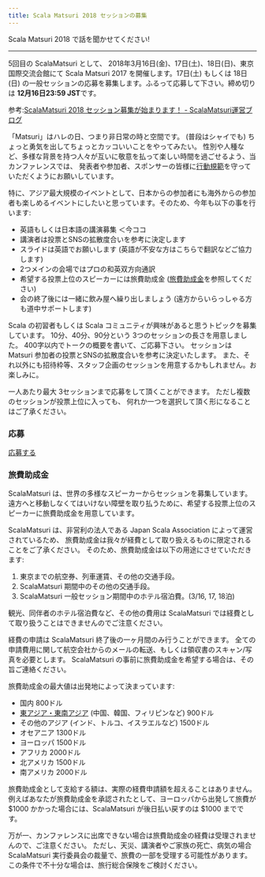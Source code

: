 ```yaml
---
title: Scala Matsuri 2018 セッションの募集
---
```


Scala Matsuri 2018 で話を聞かせてください!

----

5回目の ScalaMatsuri として、 2018年3月16日(金)、17日(土)、18日(日)、東京国際交流会館にて Scala Matsuri 2017
を開催します。17日(土) もしくは 18日(日) の一般セッションの応募を募集します。ふるって応募して下さい。締め切りは **12月16日23:59 JST**です。

参考:[ScalaMatsuri 2018 セッション募集が始まります！ \- ScalaMatsuri運営ブログ](http://blog.scalamatsuri.org/entry/2018/CFP)

「Matsuri」はハレの日、つまり非日常の時と空間です。
(普段はシャイでも) ちょっと勇気を出してちょっとカッコいいことをやってみたい。
性別や人種など、多様な背景を持つ人々が互いに敬意を払って楽しい時間を過ごせるよう、当カンファレンスでは、
発表者や参加者、スポンサーの皆様に[行動規範](/ja/code-of-conduct)を守っていただくようにお願いしています。

特に、アジア最大規模のイベントとして、日本からの参加者にも海外からの参加者も楽しめるイベントにしたいと思っています。そのため、今年も以下の事を行います:

- 英語もしくは日本語の講演募集 ＜今ココ
- 講演者は投票とSNSの拡散度合いを参考に決定します
- スライドは英語でお願いします (英語が不安な方はこちらで翻訳などご協力します)
- 2つメインの会場ではプロの和英双方向通訳
- 希望する投票上位のスピーカーには旅費助成金 ([旅費助成金](/ja/cfp/#旅費助成金)を参照してください)
- 会の終了後には一緒に飲み屋へ繰り出しましょう (遠方からいらっしゃる方も道中サポートします)

Scala の初習者もしくは Scala コミュニティが興味があると思うトピックを募集しています。
10分、40分、90分という 3つのセッションの長さを用意しました。
400字以内でトークの概要を書いて、ご応募下さい。
セッションは Matsuri 参加者の投票とSNSの拡散度合いを参考に決定いたします。
また、それ以外にも招待枠等、スタッフ企画のセッションを用意するかもしれません。お楽しみに。

一人あたり最大 3セッションまで応募をして頂くことができます。
ただし複数のセッションが投票上位に入っても、
何れか一つを選択して頂く形になることはご了承ください。

### 応募

<a href="https://docs.google.com/forms/d/e/1FAIpQLSfaKu1eowFu90K-mhM281-0KKvfHIsjXi3BiNSPODRxiOVhdg/viewform" class="btn btn-primary">応募する</a>

### 旅費助成金

ScalaMatsuri は、世界の多様なスピーカーからセッションを募集しています。遠方へと移動しなくてはいけない障壁を取り払うために、希望する投票上位のスピーカーに旅費助成金を用意しています。

ScalaMatsuri は、非営利の法人である Japan Scala Association によって運営されているため、 旅費助成金は我々が経費として取り扱えるものに限定されることをご了承ください。 そのため、旅費助成金は以下の用途にさせていただきます:

1. 東京までの航空券、列車運賃、その他の交通手段。
2. ScalaMatsuri 期間中のその他の交通手段。
3. ScalaMatsuri 一般セッション期間中のホテル宿泊費。(3/16, 17, 18泊)

観光、同伴者のホテル宿泊費など、その他の費用は ScalaMatsuri では経費として取り扱うことはできませんのでご注意ください。

経費の申請は ScalaMatsuri 終了後の一ヶ月間のみ行うことができます。
全ての申請費用に関して航空会社からのメールの転送、もしくは領収書のスキャン/写真を必要とします。
ScalaMatsuri の事前に旅費助成金を希望する場合は、その旨ご連絡ください。

旅費助成金の最大値は出発地によって決まっています:

- 国内 800ドル
- [東アジア・東南アジア](https://en.wikipedia.org/wiki/United_Nations_geoscheme_for_Asia) (中国、韓国、フィリピンなど) 900ドル
- その他のアジア (インド、トルコ、イスラエルなど) 1500ドル
- オセアニア 1300ドル
- ヨーロッパ 1500ドル
- アフリカ 2000ドル
- 北アメリカ 1500ドル
- 南アメリカ 2000ドル

旅費助成金として支給する額は、実際の経費申請額を超えることはありません。
例えばあなたが旅費助成金を承認されたとして、ヨーロッパから出発して旅費が $1000 かかった場合には、ScalaMatsuri が後日払い戻すのは $1000 までです。

万が一、カンファレンスに出席できない場合は旅費助成金の経費は受理されませんので、ご注意ください。 ただし、天災、講演者やご家族の死亡、病気の場合 ScalaMatsuri 実行委員会の裁量で、旅費の一部を受理する可能性があります。 この条件で不十分な場合は、旅行総合保険をご検討ください。



